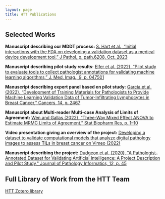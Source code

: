 ```yaml
---
layout: page
title: HTT Publications
---
```


## Selected Works

**Manuscript describing our MDDT process:**
 [S. Hart et al., “Initial interactions with the FDA on developing a validation dataset as a medical device development tool,” J Pathol, p. path.6208, Oct. 2023](https://doi.org/10.1002/path.6208)

**Manuscript describing pilot study results:**
 [Elfer et al. (2022), “Pilot study to evaluate tools to collect pathologist annotations for validating machine learning algorithms,” J. Med. Imag., 9, p. 047501](https://www.doi.org/10.1117/1.JMI.9.4.047501)

**Manuscript describing expert panel based on pilot study:**
 [Garcia et al. (2022), “Development of Training Materials for Pathologists to Provide Machine Learning Validation Data of Tumor-Infiltrating Lymphocytes in Breast Cancer,” Cancers, 14, p. 2467](https://www.doi.org/10.3390/cancers14102467)

**Manuscript about Multi-reader Multi-case Analysis of Limits of Agreement:**
 [Wen and Gallas (2022), “Three-Way Mixed Effect ANOVA to Estimate MRMC Limits of Agreement,” Stat Biopharm Res, p. 1–10](https://www.doi.org/10.1080/19466315.2022.2063169)

**Video presentation giving an overview of the project:**
 [Developing a dataset to validate computational models that analyze digital pathology images to assess TILs in breast cancer on Vimeo (2022)](https://vimeo.com/767440412)

**Manuscript describing the project:**
 [Dudgeon et al. (2020), "A Pathologist-Annotated Dataset for Validating Artificial Intelligence: A Project Description and Pilot Study," Journal of Pathology Informatics, 12, p. 45](https://www.doi.org/10.4103/jpi.jpi_83_20)


## Full Library of Work from the HTT Team
[HTT Zotero library](https://www.zotero.org/groups/4384613/eedap_studies_presentations_publications_and_studies/library)
